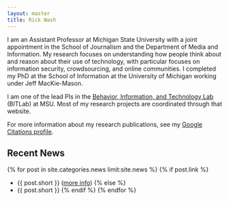 ```yaml
---
layout: master
title: Rick Wash
---
```


I am an Assistant Professor at Michigan State University with a joint appointment in the School of Journalism and the
Department of Media and Information. My research focuses on understanding how people think
about and reason about their use of technology, with particular focuses on information security, crowdsourcing, and
online communities. I completed my PhD at the School of Information at the University of Michigan working under Jeff
MacKie-Mason. 

I am one of the lead PIs in the [Behavior, Information, and Technology Lab](http://bitlab.cas.msu.edu) (BITLab) at MSU.
Most of my research projects are coordinated through that website.

For more information about my research publications, see my [Google Citations profile](http://scholar.google.com/citations?user=ef0ApTwAAAAJ).

Recent News
-----------

{% for post in site.categories.news limit:site.news %}
{% if post.link %}
* {{ post.short }} ([more info]({{post.url}}))
{% else %}
* {{ post.short }}
{% endif %}
{% endfor %}

